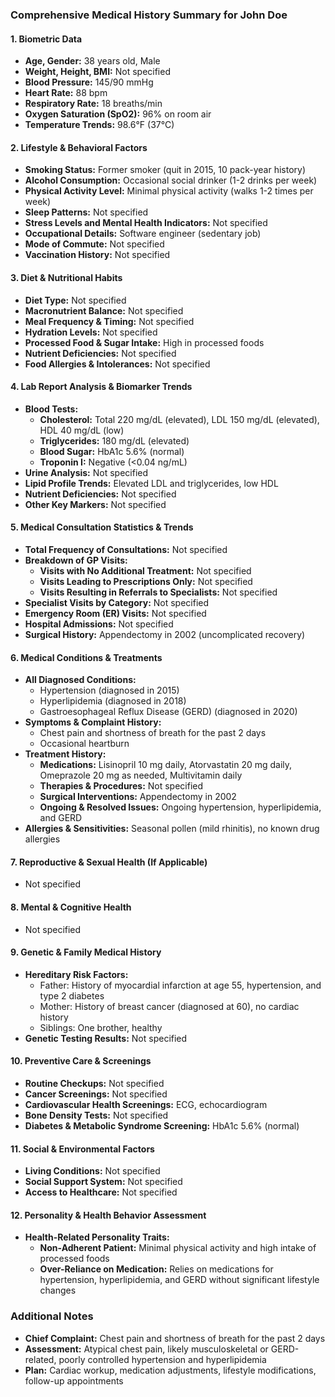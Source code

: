 ### Comprehensive Medical History Summary for John Doe

#### 1. Biometric Data
- **Age, Gender:** 38 years old, Male
- **Weight, Height, BMI:** Not specified
- **Blood Pressure:** 145/90 mmHg
- **Heart Rate:** 88 bpm
- **Respiratory Rate:** 18 breaths/min
- **Oxygen Saturation (SpO2):** 96% on room air
- **Temperature Trends:** 98.6°F (37°C)

#### 2. Lifestyle & Behavioral Factors
- **Smoking Status:** Former smoker (quit in 2015, 10 pack-year history)
- **Alcohol Consumption:** Occasional social drinker (1-2 drinks per week)
- **Physical Activity Level:** Minimal physical activity (walks 1-2 times per week)
- **Sleep Patterns:** Not specified
- **Stress Levels and Mental Health Indicators:** Not specified
- **Occupational Details:** Software engineer (sedentary job)
- **Mode of Commute:** Not specified
- **Vaccination History:** Not specified

#### 3. Diet & Nutritional Habits
- **Diet Type:** Not specified
- **Macronutrient Balance:** Not specified
- **Meal Frequency & Timing:** Not specified
- **Hydration Levels:** Not specified
- **Processed Food & Sugar Intake:** High in processed foods
- **Nutrient Deficiencies:** Not specified
- **Food Allergies & Intolerances:** Not specified

#### 4. Lab Report Analysis & Biomarker Trends
- **Blood Tests:**
  - **Cholesterol:** Total 220 mg/dL (elevated), LDL 150 mg/dL (elevated), HDL 40 mg/dL (low)
  - **Triglycerides:** 180 mg/dL (elevated)
  - **Blood Sugar:** HbA1c 5.6% (normal)
  - **Troponin I:** Negative (<0.04 ng/mL)
- **Urine Analysis:** Not specified
- **Lipid Profile Trends:** Elevated LDL and triglycerides, low HDL
- **Nutrient Deficiencies:** Not specified
- **Other Key Markers:** Not specified

#### 5. Medical Consultation Statistics & Trends
- **Total Frequency of Consultations:** Not specified
- **Breakdown of GP Visits:**
  - **Visits with No Additional Treatment:** Not specified
  - **Visits Leading to Prescriptions Only:** Not specified
  - **Visits Resulting in Referrals to Specialists:** Not specified
- **Specialist Visits by Category:** Not specified
- **Emergency Room (ER) Visits:** Not specified
- **Hospital Admissions:** Not specified
- **Surgical History:** Appendectomy in 2002 (uncomplicated recovery)

#### 6. Medical Conditions & Treatments
- **All Diagnosed Conditions:**
  - Hypertension (diagnosed in 2015)
  - Hyperlipidemia (diagnosed in 2018)
  - Gastroesophageal Reflux Disease (GERD) (diagnosed in 2020)
- **Symptoms & Complaint History:**
  - Chest pain and shortness of breath for the past 2 days
  - Occasional heartburn
- **Treatment History:**
  - **Medications:** Lisinopril 10 mg daily, Atorvastatin 20 mg daily, Omeprazole 20 mg as needed, Multivitamin daily
  - **Therapies & Procedures:** Not specified
  - **Surgical Interventions:** Appendectomy in 2002
  - **Ongoing & Resolved Issues:** Ongoing hypertension, hyperlipidemia, and GERD
- **Allergies & Sensitivities:** Seasonal pollen (mild rhinitis), no known drug allergies

#### 7. Reproductive & Sexual Health (If Applicable)
- Not specified

#### 8. Mental & Cognitive Health
- Not specified

#### 9. Genetic & Family Medical History
- **Hereditary Risk Factors:**
  - Father: History of myocardial infarction at age 55, hypertension, and type 2 diabetes
  - Mother: History of breast cancer (diagnosed at 60), no cardiac history
  - Siblings: One brother, healthy
- **Genetic Testing Results:** Not specified

#### 10. Preventive Care & Screenings
- **Routine Checkups:** Not specified
- **Cancer Screenings:** Not specified
- **Cardiovascular Health Screenings:** ECG, echocardiogram
- **Bone Density Tests:** Not specified
- **Diabetes & Metabolic Syndrome Screening:** HbA1c 5.6% (normal)

#### 11. Social & Environmental Factors
- **Living Conditions:** Not specified
- **Social Support System:** Not specified
- **Access to Healthcare:** Not specified

#### 12. Personality & Health Behavior Assessment
- **Health-Related Personality Traits:**
  - **Non-Adherent Patient:** Minimal physical activity and high intake of processed foods
  - **Over-Reliance on Medication:** Relies on medications for hypertension, hyperlipidemia, and GERD without significant lifestyle changes

### Additional Notes
- **Chief Complaint:** Chest pain and shortness of breath for the past 2 days
- **Assessment:** Atypical chest pain, likely musculoskeletal or GERD-related, poorly controlled hypertension and hyperlipidemia
- **Plan:** Cardiac workup, medication adjustments, lifestyle modifications, follow-up appointments